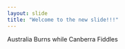 ```yaml
---
layout: slide
title: "Welcome to the new slide!!!"
---
```

Australia Burns while Canberra Fiddles

















